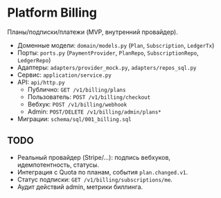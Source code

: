 # Platform Billing

Планы/подписки/платежи (MVP, внутренний провайдер).

- Доменные модели: `domain/models.py` (`Plan`, `Subscription`, `LedgerTx`)
- Порты: `ports.py` (`PaymentProvider`, `PlanRepo`, `SubscriptionRepo`, `LedgerRepo`)
- Адаптеры: `adapters/provider_mock.py`, `adapters/repos_sql.py`
- Сервис: `application/service.py`
- API: `api/http.py`
  - Публично: `GET /v1/billing/plans`
  - Пользователь: `POST /v1/billing/checkout`
  - Вебхук: `POST /v1/billing/webhook`
  - Admin: `POST/DELETE /v1/billing/admin/plans*`
- Миграции: `schema/sql/001_billing.sql`

## TODO
- Реальный провайдер (Stripe/…): подпись вебхуков, идемпотентность, статусы.
- Интеграция с Quota по планам, события `plan.changed.v1`.
- Статус подписки: `GET /v1/billing/subscriptions/me`.
- Аудит действий admin, метрики биллинга.

